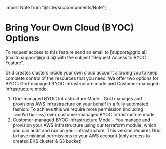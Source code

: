 import Note from "@site/src/components/Note";

# Bring Your Own Cloud (BYOC) Options

<note>
    To request access to this feature send an email to [support@grid.ai](mailto:support@grid.ai) with the subject "Request Access to BYOC Feature".
 </note>

Grid creates clusters inside your own cloud account allowing you to keep complete control of the resources that you need. We offer two options for BYOC: Grid-managed BYOC Infrastructure mode and Customer-managed-Infrastructure mode.
1. Grid-managed BYOC Infrastructure Mode - Grid manages and provisions AWS infrastructure on your behalf in a fully automated fashion. To achieve this we require more permission (including `iam:FullAccess`) over customer-managed BYOC infrastructure mode
2. Customer-managed BYOC Infrastructure Mode - You manage and provision your AWS infrastructure using our terraform module, which you can audit and run on your infrastructure. This version requires Grid to have minimal permissions to your AWS account (only access to created EKS cluster & S3 bucket)

